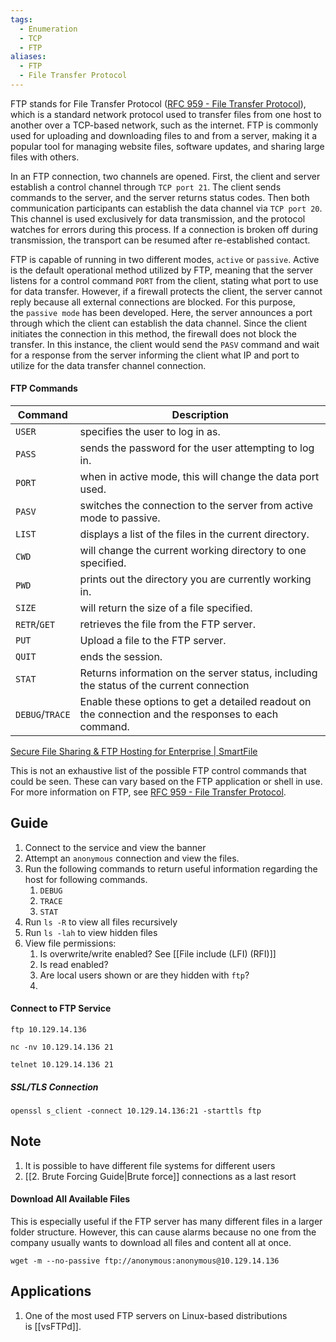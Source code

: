 ```yaml
---
tags:
  - Enumeration
  - TCP
  - FTP
aliases:
  - FTP
  - File Transfer Protocol
---
```

FTP stands for File Transfer Protocol ([RFC 959 - File Transfer Protocol](https://datatracker.ietf.org/doc/html/rfc959)), which is a standard network protocol used to transfer files from one host to another over a TCP-based network, such as the internet. FTP is commonly used for uploading and downloading files to and from a server, making it a popular tool for managing website files, software updates, and sharing large files with others.

In an FTP connection, two channels are opened. First, the client and server establish a control channel through `TCP port 21`. The client sends commands to the server, and the server returns status codes. Then both communication participants can establish the data channel via `TCP port 20`. This channel is used exclusively for data transmission, and the protocol watches for errors during this process. If a connection is broken off during transmission, the transport can be resumed after re-established contact.

FTP is capable of running in two different modes, `active` or `passive`. Active is the default operational method utilized by FTP, meaning that the server listens for a control command `PORT` from the client, stating what port to use for data transfer. However, if a firewall protects the client, the server cannot reply because all external connections are blocked. For this purpose, the `passive mode` has been developed. Here, the server announces a port through which the client can establish the data channel. Since the client initiates the connection in this method, the firewall does not block the transfer. In this instance, the client would send the `PASV` command and wait for a response from the server informing the client what IP and port to utilize for the data transfer channel connection.

#### FTP Commands

| **Command**     | **Description**                                                                                     |
| --------------- | --------------------------------------------------------------------------------------------------- |
| `USER`          | specifies the user to log in as.                                                                    |
| `PASS`          | sends the password for the user attempting to log in.                                               |
| `PORT`          | when in active mode, this will change the data port used.                                           |
| `PASV`          | switches the connection to the server from active mode to passive.                                  |
| `LIST`          | displays a list of the files in the current directory.                                              |
| `CWD`           | will change the current working directory to one specified.                                         |
| `PWD`           | prints out the directory you are currently working in.                                              |
| `SIZE`          | will return the size of a file specified.                                                           |
| `RETR`/`GET`    | retrieves the file from the FTP server.                                                             |
| `PUT`           | Upload a file to the FTP server.                                                                    |
| `QUIT`          | ends the session.                                                                                   |
| `STAT`          | Returns information on the server status, including the status of the current connection            |
| `DEBUG`/`TRACE` | Enable these options to get a detailed readout on the connection and the responses to each command. |

[Secure File Sharing & FTP Hosting for Enterprise | SmartFile](https://www.smartfile.com/blog/the-ultimate-ftp-commands-list/)

This is not an exhaustive list of the possible FTP control commands that could be seen. These can vary based on the FTP application or shell in use. For more information on FTP, see [RFC 959 - File Transfer Protocol](https://datatracker.ietf.org/doc/html/rfc959).
## Guide

1. Connect to the service and view the banner
2. Attempt an `anonymous` connection and view the files.
3. Run the following commands to return useful information regarding the host for following commands.
	1. `DEBUG`
	2. `TRACE`
	3. `STAT`
4. Run `ls -R` to view all files recursively 
5. Run `ls -lah` to view hidden files
6. View file permissions:
	1. Is overwrite/write enabled? See [[File include (LFI) (RFI)]]
	2. Is read enabled?
	3. Are local users shown or are they hidden with `ftp`?
	4. 
#### Connect to FTP Service 

```shell-session
ftp 10.129.14.136
```

```shell-session
nc -nv 10.129.14.136 21
```

```shell-session
telnet 10.129.14.136 21
```

##### SSL/TLS Connection

```shell-session
openssl s_client -connect 10.129.14.136:21 -starttls ftp
```

## Note

1. It is possible to have different file systems for different users
2. [[2. Brute Forcing Guide|Brute force]] connections as a last resort 

#### Download All Available Files 

This is especially useful if the FTP server has many different files in a larger folder structure. However, this can cause alarms because no one from the company usually wants to download all files and content all at once.

```shell-session
wget -m --no-passive ftp://anonymous:anonymous@10.129.14.136
```
## Applications

1. One of the most used FTP servers on Linux-based distributions is [[vsFTPd]].
